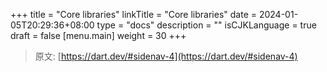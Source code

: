+++
title = "Core libraries"
linkTitle = "Core libraries"
date = 2024-01-05T20:29:36+08:00
type = "docs"
description = ""
isCJKLanguage = true
draft = false
[menu.main]
    weight = 30
+++

> 原文: [https://dart.dev/#sidenav-4](https://dart.dev/#sidenav-4)
